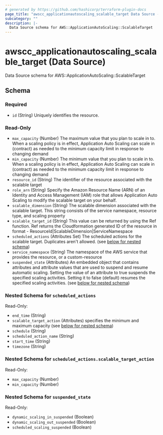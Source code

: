 ```yaml
---
# generated by https://github.com/hashicorp/terraform-plugin-docs
page_title: "awscc_applicationautoscaling_scalable_target Data Source - terraform-provider-awscc"
subcategory: ""
description: |-
  Data Source schema for AWS::ApplicationAutoScaling::ScalableTarget
---
```


# awscc_applicationautoscaling_scalable_target (Data Source)

Data Source schema for AWS::ApplicationAutoScaling::ScalableTarget



<!-- schema generated by tfplugindocs -->
## Schema

### Required

- `id` (String) Uniquely identifies the resource.

### Read-Only

- `max_capacity` (Number) The maximum value that you plan to scale in to. When a scaling policy is in effect, Application Auto Scaling can scale in (contract) as needed to the minimum capacity limit in response to changing demand
- `min_capacity` (Number) The minimum value that you plan to scale in to. When a scaling policy is in effect, Application Auto Scaling can scale in (contract) as needed to the minimum capacity limit in response to changing demand
- `resource_id` (String) The identifier of the resource associated with the scalable target
- `role_arn` (String) Specify the Amazon Resource Name (ARN) of an Identity and Access Management (IAM) role that allows Application Auto Scaling to modify the scalable target on your behalf.
- `scalable_dimension` (String) The scalable dimension associated with the scalable target. This string consists of the service namespace, resource type, and scaling property
- `scalable_target_id` (String) This value can be returned by using the Ref function. Ref returns the Cloudformation generated ID of the resource in format - ResourceId|ScalableDimension|ServiceNamespace
- `scheduled_actions` (Attributes Set) The scheduled actions for the scalable target. Duplicates aren't allowed. (see [below for nested schema](#nestedatt--scheduled_actions))
- `service_namespace` (String) The namespace of the AWS service that provides the resource, or a custom-resource
- `suspended_state` (Attributes) An embedded object that contains attributes and attribute values that are used to suspend and resume automatic scaling. Setting the value of an attribute to true suspends the specified scaling activities. Setting it to false (default) resumes the specified scaling activities. (see [below for nested schema](#nestedatt--suspended_state))

<a id="nestedatt--scheduled_actions"></a>
### Nested Schema for `scheduled_actions`

Read-Only:

- `end_time` (String)
- `scalable_target_action` (Attributes) specifies the minimum and maximum capacity (see [below for nested schema](#nestedatt--scheduled_actions--scalable_target_action))
- `schedule` (String)
- `scheduled_action_name` (String)
- `start_time` (String)
- `timezone` (String)

<a id="nestedatt--scheduled_actions--scalable_target_action"></a>
### Nested Schema for `scheduled_actions.scalable_target_action`

Read-Only:

- `max_capacity` (Number)
- `min_capacity` (Number)



<a id="nestedatt--suspended_state"></a>
### Nested Schema for `suspended_state`

Read-Only:

- `dynamic_scaling_in_suspended` (Boolean)
- `dynamic_scaling_out_suspended` (Boolean)
- `scheduled_scaling_suspended` (Boolean)
